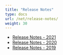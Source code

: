 ```yaml
---
title: "Release Notes"
type: docs
url: /net/release-notes/
weight: 30
---
```


- [Release Notes - 2021](/pub/net/release-notes-2021-html/)
- [Release Notes - 2020](/pub/net/release-notes-2020-html/)
- [Release Notes - 2019](/pub/net/release-notes-2019-html/)

